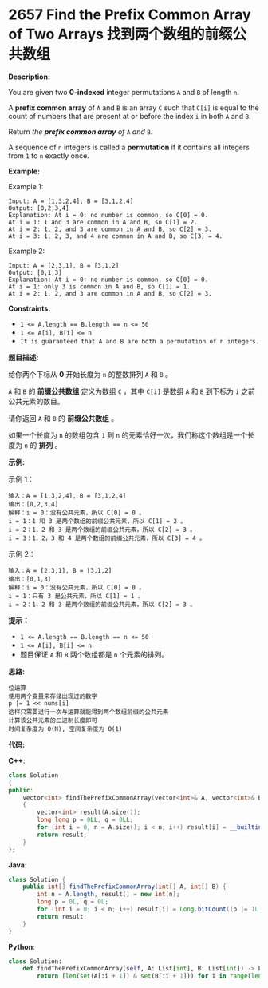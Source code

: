 # 2657 Find the Prefix Common Array of Two Arrays 找到两个数组的前缀公共数组

__Description:__

You are given two __0-indexed__ integer permutations `A` and `B` of length `n`.

A __prefix common array__ of `A` and `B` is an array `C` such that `C[i]` is equal to the count of numbers that are present at or before the index `i` in both `A` and `B`.

Return _the __prefix common array__ of_ `A` _and_ `B`.

A sequence of `n` integers is called a __permutation__ if it contains all integers from `1` to `n` exactly once.

__Example:__

Example 1:

```text
Input: A = [1,3,2,4], B = [3,1,2,4]
Output: [0,2,3,4]
Explanation: At i = 0: no number is common, so C[0] = 0.
At i = 1: 1 and 3 are common in A and B, so C[1] = 2.
At i = 2: 1, 2, and 3 are common in A and B, so C[2] = 3.
At i = 3: 1, 2, 3, and 4 are common in A and B, so C[3] = 4.
```

Example 2:

```text
Input: A = [2,3,1], B = [3,1,2]
Output: [0,1,3]
Explanation: At i = 0: no number is common, so C[0] = 0.
At i = 1: only 3 is common in A and B, so C[1] = 1.
At i = 2: 1, 2, and 3 are common in A and B, so C[2] = 3.
```

__Constraints:__

- `1 <= A.length == B.length == n <= 50`
- `1 <= A[i], B[i] <= n`
- `It is guaranteed that A and B are both a permutation of n integers.`

__题目描述:__

给你两个下标从 __0__ 开始长度为 `n` 的整数排列 `A` 和 `B` 。

`A` 和 `B` 的 __前缀公共数组__ 定义为数组 `C` ，其中 `C[i]` 是数组 `A` 和 `B` 到下标为 `i` 之前公共元素的数目。

请你返回 `A` 和 `B` 的 __前缀公共数组__ 。

如果一个长度为 `n` 的数组包含 `1` 到 `n` 的元素恰好一次，我们称这个数组是一个长度为 `n` 的 __排列__ 。

__示例:__

示例 1：

```text
输入：A = [1,3,2,4], B = [3,1,2,4]
输出：[0,2,3,4]
解释：i = 0：没有公共元素，所以 C[0] = 0 。
i = 1：1 和 3 是两个数组的前缀公共元素，所以 C[1] = 2 。
i = 2：1，2 和 3 是两个数组的前缀公共元素，所以 C[2] = 3 。
i = 3：1，2，3 和 4 是两个数组的前缀公共元素，所以 C[3] = 4 。
```

示例 2：

```text
输入：A = [2,3,1], B = [3,1,2]
输出：[0,1,3]
解释：i = 0：没有公共元素，所以 C[0] = 0 。
i = 1：只有 3 是公共元素，所以 C[1] = 1 。
i = 2：1，2 和 3 是两个数组的前缀公共元素，所以 C[2] = 3 。
```

__提示：__

- `1 <= A.length == B.length == n <= 50`
- `1 <= A[i], B[i] <= n`
- 题目保证 `A` 和 `B` 两个数组都是 `n` 个元素的排列。

__思路:__

```text
位运算
使用两个变量来存储出现过的数字
p |= 1 << nums[i]
这样只需要进行一次与运算就能得到两个数组前缀的公共元素
计算该公共元素的二进制长度即可
时间复杂度为 O(N), 空间复杂度为 O(1)
```

__代码:__

__C++__:

```C++
class Solution 
{
public:
    vector<int> findThePrefixCommonArray(vector<int>& A, vector<int>& B) 
    {
        vector<int> result(A.size());
        long long p = 0LL, q = 0LL;
        for (int i = 0, n = A.size(); i < n; i++) result[i] = __builtin_popcountll((p |= 1LL << A[i]) & (q |= 1LL << B[i]));
        return result;
    }
};
```

__Java__:

```Java
class Solution {
    public int[] findThePrefixCommonArray(int[] A, int[] B) {
        int n = A.length, result[] = new int[n];
        long p = 0L, q = 0L;
        for (int i = 0; i < n; i++) result[i] = Long.bitCount((p |= 1L << A[i]) & (q |= 1L << B[i]));
        return result;
    }
}
```

__Python__:

```Python
class Solution:
    def findThePrefixCommonArray(self, A: List[int], B: List[int]) -> List[int]:
        return [len(set(A[:i + 1]) & set(B[:i + 1])) for i in range(len(A))]
```
